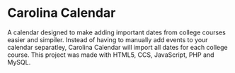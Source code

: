 # Carolina Calendar
A calendar designed to make adding important dates from college courses easier and simpiler.  Instead of having to manually add events to your calendar separatley, Carolina Calendar will import all dates for each college course.  This project was made with HTML5, CCS, JavaScript, PHP and MySQL.

